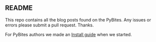 ## README

This repo contains all the blog posts found on the PyBites. Any issues or errors please submit a pull request. Thanks.

For PyBites authors we made an [Install guide](https://pybit.es/install-me.html) when we started.

